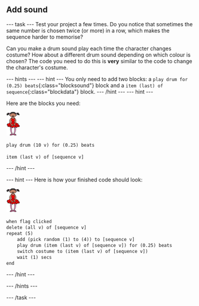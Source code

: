 ## Add sound

--- task ---
Test your project a few times. Do you notice that sometimes the same number is chosen twice (or more) in a row, which makes the sequence harder to memorise?

Can you make a drum sound play each time the character changes costume? How about a different drum sound depending on which colour is chosen? The code you need to do this is __very__ similar to the code to change the character's costume.

--- hints ---
--- hint ---
You only need to add two blocks: a `play drum for (0.25) beats`{:class="blocksound"} block and a `item (last) of sequence`{:class="blockdata"} block.
--- /hint ---
--- hint ---

Here are the blocks you need:

![ballerina](images/ballerina.png)

```blocks
play drum (10 v) for (0.25) beats

item (last v) of [sequence v]
```
--- /hint ---

--- hint ---
Here is how your finished code should look:

![ballerina](images/ballerina.png)

```blocks
when flag clicked
delete (all v) of [sequence v]
repeat (5)
	add (pick random (1) to (4)) to [sequence v]
    play drum (item (last v) of [sequence v]) for (0.25) beats
    switch costume to (item (last v) of [sequence v])
    wait (1) secs
end
```
--- /hint ---

--- /hints ---

--- /task ---
